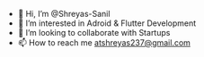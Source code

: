 - 👋 Hi, I’m @Shreyas-Sanil
- 👀 I’m interested in Adroid & Flutter Development
- 💞️ I’m looking to collaborate with Startups
- 📫 How to reach me atshreyas237@gmail.com

<!---
Shreyas-Sanil/Shreyas-Sanil is a ✨ special ✨ repository because its `README.md` (this file) appears on your GitHub profile.
You can click the Preview link to take a look at your changes.
--->
